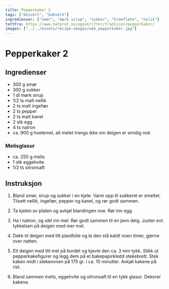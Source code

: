 ```yaml
---
title: Pepperkaker 2
tags: ["dessert", "bakverk"]
ingredienser: ["smør", "mørk sirup", "sukker", "kremfløte", "nelik"]
tattFra: https://www.matprat.no/oppskrifter/tradisjon/pepperkaker/
images: ["../../assets/recipe-images/web_pepperkaker.jpg"]
---
```


# Pepperkaker 2

## Ingredienser

- 300 g smør
- 300 g sukker
- 1 dl mørk sirup
- 1/2 ts malt nellik
- 2 ts malt ingefær
- 2 ts pepper
- 2 ts malt kanel
- 2 stk egg
- 4 ts natron
- ca. 900 g hvetemel, alt melet trengs ikke om deigen er smidig nok

### Melisglasur

- ca. 250 g melis
- 1 stk eggehvite
- 1/2 ts sitronsaft

## Instruksjon

1. Bland smør, sirup og sukker i en kjele. Varm opp til sukkeret er smeltet. Tilsett nellik, ingefær, pepper og kanel, og rør godt sammen.

2. Ta kjelen av platen og avkjøl blandingen noe. Rør inn egg.

3. Ha i natron, og sikt inn mel. Rør godt sammen til en jevn deig. Juster evt. tykkelsen på deigen med mer mel.

4. Dekk til deigen med litt plastfolie og la den stå kaldt noen timer, gjerne over natten.

5. Elt deigen med litt mel på bordet og kjevle den ca. 3 mm tykk. Stikk ut pepperkakefigurer og legg dem på et bakepapirkledd stekebrett. Stek kaken midt i stekeovnen på 175 gr. i ca. 10 minutter. Avkjøl kakene på rist.

6. Bland sammen melis, eggehvite og sitronsaft til en tykk glasur. Dekorer kakene.

